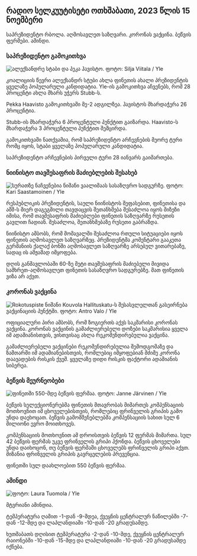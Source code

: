 ## რადიო სელკუუტისეტი ოთხშაბათი, 2023 წლის 15 ნოემბერი

საპრეზიდენტო რბოლა. აღმოსავლეთ საზღვარი. კორონას ვაქცინა. ბეწვის ფერმები. ამინდი.

### საპრეზიდენტო გამოკითხვა

![ალექსანდრე სტაბი და პეკა ჰავისტო. ფოტო: Silja Viitala / Yle](https://images.cdn.yle.fi/image/upload/c_crop,h_3188,w_5668,x_0,y_327/ar_1.7777777777777777,c_fill,g_faces,h_120,h_pr.q_auto:eco/f_auto/fl_lossy/v1698912813/39-11947566543595173663)

კოალიციის წევრი ალექსანდრ სტუბი ახლა ფინეთის ახალი პრეზიდენტის ყველაზე პოპულარული კანდიდატია. Yle-ის გამოკითხვა აჩვენებს, რომ 28 პროცენტი ახლა მხარს უჭერს Stubb-ს.

Pekka Haavisto გამოკითხვაში მე-2 ადგილზეა. ჰავისტოს მხარდაჭერა 26 პროცენტია.

Stubb-ის მხარდაჭერა 6 პროცენტული პუნქტით გაიზარდა. Haavisto-ს მხარდაჭერა 3 პროცენტული პუნქტით შემცირდა.

გამოკითხვაში ნათქვამია, რომ საპრეზიდენტო არჩევნების მეორე ტური რომც იყოს, სტაბი ყველაზე პოპულარული კანდიდატია.

საპრეზიდენტო არჩევნების პირველი ტური 28 იანვარს გაიმართება.

### ნიინისტო თავშესაფრის მაძიებლების შესახებ

![სურათზე ნაჩვენებია ნიშანი ვაალიმაას სასაზღვრო სადგურზე. ფოტო: Kari Saastamoinen / Yle](https://images.cdn.yle.fi/image/upload/c_crop,h_2908,w_5178,x_0,y_0/ar_1.7777777777777777,c_fill,g_50,h_10,h_10q_auto:eco/f_auto/fl_lossy/v1699908638/39-120003165528559efc2b)

რესპუბლიკის პრეზიდენტის, საული ნიინისტოს შეფასებით, ფინეთისა და აშშ-ს მიერ დაგეგმილი თავდაცვის შეთანხმება შესაძლოა იყოს მიზეზი იმისა, რომ თავშესაფრის მაძიებლები ფინეთის საზღვარზე რუსეთის გავლით ჩადიან. შესაძლოა, შეთანხმებაზე რუსეთი გაბრაზდა.

ნიინისტო ამბობს, რომ მომავალში შესაძლოა რთული სიტუაციები იყოს ფინეთის აღმოსავლეთ საზღვარზეც. პრეზიდენტმა კომენტარი გააკეთა გერმანიის ქალაქ ბონში აღმოსავლეთ საზღვარზე არსებულ ვითარებაზე, სადაც ის ამჟამად იმყოფება.

დღის განმავლობაში 60-ზე მეტი თავშესაფრის მაძიებელი მივიდა სამხრეთ-აღმოსავლეთ ფინეთის სასაზღვრო სადგურებზე. მათ ფინეთის ვიზა არ აქვთ.

### კორონას ვაქცინა

![Rokotuspiste ნიშანი Kouvola Hallituskatu-ს შესასვლელთან გასეირნება ვაქცინაციის პუნქტში. ფოტო: Antro Valo / Yle](https://images.cdn.yle.fi/image/upload/c_crop,h_3247,w_5773,x_0,y_601/ar_1.7777777777777777,c_fill,g_faces,h_1100,h_1100q_auto:eco/f_auto/fl_lossy/v1699867130/39-11997076551e51acfff3)

ოფიციალური პირი ამბობს, რომ ზოგიერთს აქვს საკმარისი კორონას ვაქცინა. კორონას ვაქცინის გამაძლიერებელი დოზები საკმარისია ყველა იმ ადამიანისთვის, ვისთვისაც ახლა რეკომენდირებულია ვაქცინა.

გამაძლიერებელი ვაქცინები რეკომენდირებულია შემოდგომაზე და ზამთარში იმ ადამიანებისთვის, რომლებიც იმყოფებიან მძიმე კორონა დაავადების რისკის ქვეშ. ყველაზე დიდი რისკის ფაქტორი ადამიანის სიბერეა.

### ბეწვის მეურნეობები

![ფინეთში 550-მდე ბეწვის ფერმაა. ფოტო: Janne Järvinen / Yle](https://images.cdn.yle.fi/image/upload/c_crop,h_4597,w_8174,x_18,y_0/ar_1.7777777777777777,c_fill,g_50,h_10,h_10.q_auto:eco/f_auto/fl_lossy/v1696520468/39-1181997651ed401620a0)

ბეწვის სელექციონერებმა ფინეთის მთავრობას მიმართეს კომპენსაციის მოთხოვნით იმ ცხოველებისთვის, რომლებიც ფრინველის გრიპის გამო უნდა დაეხოცათ. ბეწვის გამომშენებლებმა კომპენსაციის სახით სულ 6 მილიონი ევრო მოითხოვეს.

კომპენსაციის მოთხოვნით ამ დროისთვის ბეწვის 12 ფერმას მიმართა. სულ 42 ბეწვის ფერმას უკვე ფრინველის გრიპი ჰქონდა. ბეწვის ცხოველები უნდა დაიხოცონ, თუ ბეწვის ფერმაში ცხოველებს ფრინველის გრიპი აქვთ. მიზანია ფრინველის გრიპის გავრცელების პრევენცია.

ფინეთში სულ დაახლოებით 550 ბეწვის ფერმაა.

### ამინდი

![ ფოტო: Laura Tuomola / Yle](https://images.cdn.yle.fi/image/upload/c_crop,h_1080,w_1919,x_0,y_0/ar_1.7777777777777777,c_fill,g_50,wd_10.0/q_auto:eco/f_auto/fl_lossy/v1700050702/39-12009776554b6f9117dc)

მტვრიანი ამინდია.

ტემპერატურა ღამით -1-დან -9-მდეა, ქვეყნის ცენტრალურ ნაწილებში -7-დან -12-მდე და ლაპლანდიაში -10-დან -20 გრადუსამდე.

ხუთშაბათს დღისით ტემპერატურა -2-დან -10-მდე, ქვეყნის ცენტრალურ რაიონებში -10-დან -15-მდე და ლაპლანდიაში -10-დან -20 გრადუსამდე იქნება.